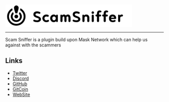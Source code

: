 <!-- markdownlint-disable no-inline-html first-line-heading -->
<a href="https://scamsniffer.io/?utm_source=git-repo-logo">
  <img src="https://github.com/scamsniffer/landingpage/blob/main/assets/logo-black.png?raw=true"
     height="70" title="([I:b])" alt="([I:b])">
</a>
<!-- markdownlint-enable no-inline-html first-line-heading -->

*****

Scam Sniffer is a plugin build upon Mask Network which can help us against with the scammers



## Links
- [Twitter](https://twitter.com/scamsniffer_) 
- [Discord](https://discord.com/invite/q6pJMAbeH7)
- [GitHub](https://github.com/scamsniffer)
- [GitCoin](https://gitcoin.co/grants/6049/scam-sniffer)
- [WebSite](https://scamsniffer.io/?utm_source=git-repo)
